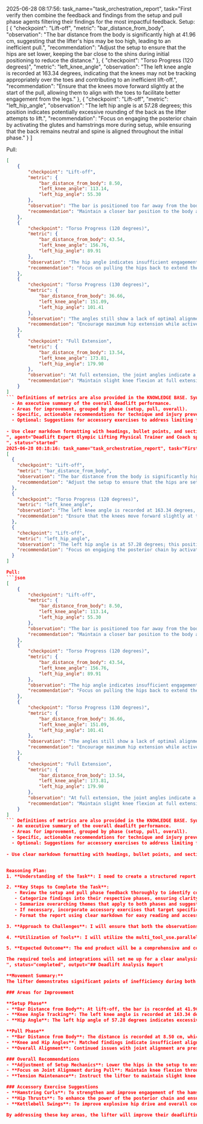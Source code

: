 2025-06-28 08:17:56: task_name="task_orchestration_report", task="First verify then combine the feedback and findings from the setup and pull phase agents filtering their findings for the most impactful feedback. Setup:
[
  {
    "checkpoint": "Lift-off",
    "metric": "bar_distance_from_body",
    "observation": "The bar distance from the body is significantly high at 41.96 cm, suggesting that the lifter's hips may be too high, leading to an inefficient pull.",
    "recommendation": "Adjust the setup to ensure that the hips are set lower, keeping the bar close to the shins during initial positioning to reduce the distance."
  },
  {
    "checkpoint": "Torso Progress (120 degrees)",
    "metric": "left_knee_angle",
    "observation": "The left knee angle is recorded at 163.34 degrees, indicating that the knees may not be tracking appropriately over the toes and contributing to an inefficient lift-off.",
    "recommendation": "Ensure that the knees move forward slightly at the start of the pull, allowing them to align with the toes to facilitate better engagement from the legs."
  },
  {
    "checkpoint": "Lift-off",
    "metric": "left_hip_angle",
    "observation": "The left hip angle is at 57.28 degrees; this position indicates potentially excessive rounding of the back as the lifter attempts to lift.",
    "recommendation": "Focus on engaging the posterior chain by activating the glutes and hamstrings more during setup, while ensuring that the back remains neutral and spine is aligned throughout the initial phase."
  }
]

Pull:
```json
[
    {
        "checkpoint": "Lift-off",
        "metric": {
            "bar_distance_from_body": 8.50,
            "left_knee_angle": 113.14,
            "left_hip_angle": 55.30
        },
        "observation": "The bar is positioned too far away from the body and the knee angle is suboptimal, limiting tension within the posterior chain.",
        "recommendation": "Maintain a closer bar position to the body and lower the knee angle to achieve a more optimal starting position with increased tension on the hamstrings."
    },
    {
        "checkpoint": "Torso Progress (120 degrees)",
        "metric": {
            "bar_distance_from_body": 43.54,
            "left_knee_angle": 156.76,
            "left_hip_angle": 89.91
        },
        "observation": "The hip angle indicates insufficient engagement of the posterior chain; the knee angle is somewhat extended, resulting in less power production.",
        "recommendation": "Focus on pulling the hips back to extend the angle of the hip joint and maintain proper tension in the knees to enhance leverage and power during the lift."
    },
    {
        "checkpoint": "Torso Progress (130 degrees)",
        "metric": {
            "bar_distance_from_body": 36.66,
            "left_knee_angle": 151.09,
            "left_hip_angle": 101.41
        },
        "observation": "The angles still show a lack of optimal alignment; while hip extension improves, knee extension should continue through this phase.",
        "recommendation": "Encourage maximum hip extension while actively pushing through the feet, focusing on maintaining consistent knee angles to enhance propulsion upwards without losing back angle."
    },
    {
        "checkpoint": "Full Extension",
        "metric": {
            "bar_distance_from_body": 13.54,
            "left_knee_angle": 173.81,
            "left_hip_angle": 179.90
        },
        "observation": "At full extension, the joint angles indicate a successful lift; however, ensuring that the knees don't lock out prematurely is crucial.",
        "recommendation": "Maintain slight knee flexion at full extension to protect the joints and sustain musculature engagement, ensuring that power transfer remains effective throughout the lift."
    }
]
``` Definitions of metrics are also provided in the KNOWLEDGE BASE. Synthesize their outputs into a single, structured markdown report suitable for rendering in a Streamlit application. The report should include:
  - An executive summary of the overall deadlift performance.
  - Areas for improvement, grouped by phase (setup, pull, overall).
  - Specific, actionable recommendations for technique and injury prevention. 
  - Optional: Suggestions for accessory exercises to address limiting factors.
  
- Use clear markdown formatting with headings, bullet points, and sections for easy readability. - Use clear and interpretable language that is in line with the expectations of physical trainer or lifting coach to understand and communicate to a client. - Do not include a section of the output that is not relevant to the deadlift. - Do not include a section of the output if there are no relevant findings. - If there are no relevant findings for any section, explicitly state "This part of the movement looks good." Do not invent or fabricate findings to fill gaps. - The "Accessory Exercise Suggestions" section is optional. Only include this section if there are specific limiting factors identified and relevant suggestions can be made.
", agent="Deadlift Expert Olympic Lifting Physical Trainer and Coach specializing in efficiently synchronising joint movements; integrating lower, middle, and upper body analysis for deadlift
", status="started"
2025-06-28 08:18:16: task_name="task_orchestration_report", task="First verify then combine the feedback and findings from the setup and pull phase agents filtering their findings for the most impactful feedback. Setup:
[
  {
    "checkpoint": "Lift-off",
    "metric": "bar_distance_from_body",
    "observation": "The bar distance from the body is significantly high at 41.96 cm, suggesting that the lifter's hips may be too high, leading to an inefficient pull.",
    "recommendation": "Adjust the setup to ensure that the hips are set lower, keeping the bar close to the shins during initial positioning to reduce the distance."
  },
  {
    "checkpoint": "Torso Progress (120 degrees)",
    "metric": "left_knee_angle",
    "observation": "The left knee angle is recorded at 163.34 degrees, indicating that the knees may not be tracking appropriately over the toes and contributing to an inefficient lift-off.",
    "recommendation": "Ensure that the knees move forward slightly at the start of the pull, allowing them to align with the toes to facilitate better engagement from the legs."
  },
  {
    "checkpoint": "Lift-off",
    "metric": "left_hip_angle",
    "observation": "The left hip angle is at 57.28 degrees; this position indicates potentially excessive rounding of the back as the lifter attempts to lift.",
    "recommendation": "Focus on engaging the posterior chain by activating the glutes and hamstrings more during setup, while ensuring that the back remains neutral and spine is aligned throughout the initial phase."
  }
]

Pull:
```json
[
    {
        "checkpoint": "Lift-off",
        "metric": {
            "bar_distance_from_body": 8.50,
            "left_knee_angle": 113.14,
            "left_hip_angle": 55.30
        },
        "observation": "The bar is positioned too far away from the body and the knee angle is suboptimal, limiting tension within the posterior chain.",
        "recommendation": "Maintain a closer bar position to the body and lower the knee angle to achieve a more optimal starting position with increased tension on the hamstrings."
    },
    {
        "checkpoint": "Torso Progress (120 degrees)",
        "metric": {
            "bar_distance_from_body": 43.54,
            "left_knee_angle": 156.76,
            "left_hip_angle": 89.91
        },
        "observation": "The hip angle indicates insufficient engagement of the posterior chain; the knee angle is somewhat extended, resulting in less power production.",
        "recommendation": "Focus on pulling the hips back to extend the angle of the hip joint and maintain proper tension in the knees to enhance leverage and power during the lift."
    },
    {
        "checkpoint": "Torso Progress (130 degrees)",
        "metric": {
            "bar_distance_from_body": 36.66,
            "left_knee_angle": 151.09,
            "left_hip_angle": 101.41
        },
        "observation": "The angles still show a lack of optimal alignment; while hip extension improves, knee extension should continue through this phase.",
        "recommendation": "Encourage maximum hip extension while actively pushing through the feet, focusing on maintaining consistent knee angles to enhance propulsion upwards without losing back angle."
    },
    {
        "checkpoint": "Full Extension",
        "metric": {
            "bar_distance_from_body": 13.54,
            "left_knee_angle": 173.81,
            "left_hip_angle": 179.90
        },
        "observation": "At full extension, the joint angles indicate a successful lift; however, ensuring that the knees don't lock out prematurely is crucial.",
        "recommendation": "Maintain slight knee flexion at full extension to protect the joints and sustain musculature engagement, ensuring that power transfer remains effective throughout the lift."
    }
]
``` Definitions of metrics are also provided in the KNOWLEDGE BASE. Synthesize their outputs into a single, structured markdown report suitable for rendering in a Streamlit application. The report should include:
  - An executive summary of the overall deadlift performance.
  - Areas for improvement, grouped by phase (setup, pull, overall).
  - Specific, actionable recommendations for technique and injury prevention. 
  - Optional: Suggestions for accessory exercises to address limiting factors.
  
- Use clear markdown formatting with headings, bullet points, and sections for easy readability. - Use clear and interpretable language that is in line with the expectations of physical trainer or lifting coach to understand and communicate to a client. - Do not include a section of the output that is not relevant to the deadlift. - Do not include a section of the output if there are no relevant findings. - If there are no relevant findings for any section, explicitly state "This part of the movement looks good." Do not invent or fabricate findings to fill gaps. - The "Accessory Exercise Suggestions" section is optional. Only include this section if there are specific limiting factors identified and relevant suggestions can be made.


Reasoning Plan:
1. **Understanding of the Task**: I need to create a structured report that consolidates and synthesizes findings from both the deadlift setup and pull phase analyses. Each observation and recommendation will be assessed and categorized for easy comprehension by a coach or physical trainer. My goal is to focus on the most impactful insights to improve the lifter's overall performance, efficiency, and injury prevention. 

2. **Key Steps to Complete the Task**: 
   - Review the setup and pull phase feedback thoroughly to identify common themes or overlapping issues. 
   - Categorize findings into their respective phases, ensuring clarity in the reports of both setup and pull phases. 
   - Summarize overarching themes that apply to both phases and suggest actionable recommendations to improve performance. 
   - If necessary, incorporate accessory exercises that target specific limitations identified during the analysis. 
   - Format the report using clear markdown for easy reading and accessibility. 

3. **Approach to Challenges**: I will ensure that both the observations and recommendations are critically evaluated for their relevance and applicability. If I find discrepancies between the two phases, I will assess which findings have the greatest impact on performance and prioritize those. 

4. **Utilization of Tools**: I will utilize the multi_tool_use.parallel function to run the necessary tools and collect insights efficiently. The data from both the setup and pull agents will be consolidated, crafting a final report that reflects integrated findings.

5. **Expected Outcome**: The end product will be a comprehensive and coherent deadlift analysis report that highlights strengths and weaknesses in the lifter’s performance. It will include specific recommendations for technique adjustments and outlines possible accessory exercises when limitations are identified. 

The required tools and integrations will set me up for a clear analysis and generate this report accurately. It will serve to aid in the coaching process and track improvement effectively.", agent="Deadlift Expert Olympic Lifting Physical Trainer and Coach specializing in efficiently synchronising joint movements; integrating lower, middle, and upper body analysis for deadlift
", status="completed", output="## Deadlift Analysis Report

**Movement Summary:**  
The lifter demonstrates significant points of inefficiency during both the setup and pull phases of the deadlift. Key issues with body positioning and alignment are present, which may hinder performance and increase the risk of injury. Attention to joint angles and bar positioning will lead to improvements in power output and overall stability.

### Areas for Improvement

**Setup Phase**
- **Bar Distance from Body**: At lift-off, the bar is recorded at 41.96 cm from the body, indicating that the hips may be positioned too high. This leads to an inefficient start.
- **Knee Angle Tracking**: The left knee angle is recorded at 163.34 degrees, suggesting it is not tracking forward over the toes, impeding effective leg engagement.
- **Hip Angle**: The left hip angle of 57.28 degrees indicates excessive rounding of the back, suggesting a lack of proper posterior chain engagement.

**Pull Phase**
- **Bar Distance from Body**: The distance is recorded at 8.50 cm, which is significantly improved but still indicates potential inconsistency during the pull, combined with a knee angle of 113.14 degrees that limits tension in the posterior chain.
- **Knee and Hip Angles**: Matched findings indicate insufficient alignment, with the knee angle at 156.76 degrees contributing to reduced power production and back position inefficiencies.
- **Overall Alignment**: Continued issues with joint alignment are present, especially at the torso projection stages, where angles suggest that both hip and knee positions, especially at full extension, are not optimizing power transfer.

### Overall Recommendations
- **Adjustment of Setup Mechanics**: Lower the hips in the setup to ensure proper bar proximity and knee tracking. Engage the glutes and hamstrings for better posterior chain activation.
- **Focus on Joint Alignment during Pull**: Maintain knee flexion throughout the lift and ensure the knees move forward appropriately to enhance power generation from the legs. Aim for a consistent hip extension without locking the knees out prematurely.
- **Tension Maintenance**: Instruct the lifter to maintain slight knee flexion at full extension to preserve joint integrity and sustain musculature engagement.

### Accessory Exercise Suggestions
- **Hamstring Curls**: To strengthen and improve engagement of the hamstrings during the initial pull.
- **Hip Thrusts**: To enhance the power of the posterior chain and ensure proper hip extension mechanics during lifts.
- **Kettlebell Swings**: To improve explosive hip drive and overall coordination between the lower and upper body, helping to reinforce the connection during the deadlift.

By addressing these key areas, the lifter will improve their deadlifting capability, increase strength output, and decrease the likelihood of injury. Implementing these changes consistently will lead to overall progress in performance."
